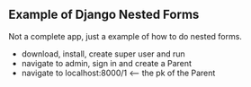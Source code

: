 ## Example of Django Nested Forms

Not a complete app, just a example of how to do nested forms.

- download, install, create super user and run
- navigate to admin, sign in and create a Parent
- navigate to localhost:8000/1 <-- the pk of the Parent
